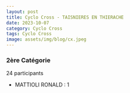 ```yaml
---
layout: post
title: Cyclo Cross - TAISNIERES EN THIERACHE
date: 2023-10-07
category: Cyclo Cross
tags: Cyclo Cross
image: assets/img/blog/cx.jpeg
---
```


### 2ère Catégorie
24 participants
- MATTIOLI RONALD : 1
